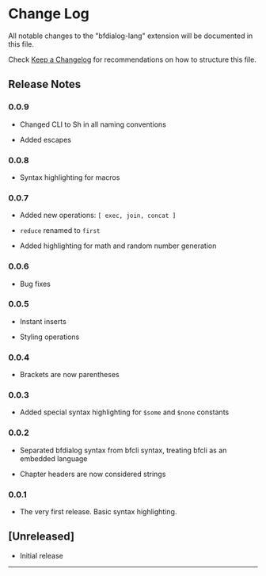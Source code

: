 # Change Log

All notable changes to the "bfdialog-lang" extension will be documented in this file.

Check [Keep a Changelog](http://keepachangelog.com/) for recommendations on how to structure this file.
## Release Notes

### 0.0.9

- Changed CLI to Sh in all naming conventions

- Added escapes

### 0.0.8

- Syntax highlighting for macros

### 0.0.7

- Added new operations: `[ exec, join, concat ]`

- `reduce` renamed to `first`

- Added highlighting for math and random number generation

### 0.0.6

- Bug fixes

### 0.0.5

- Instant inserts

- Styling operations

### 0.0.4

- Brackets are now parentheses

### 0.0.3

- Added special syntax highlighting for `$some` and `$none` constants

### 0.0.2

- Separated bfdialog syntax from bfcli syntax, treating bfcli as an embedded language

- Chapter headers are now considered strings

### 0.0.1

- The very first release. Basic syntax highlighting.

## [Unreleased]

- Initial release

---